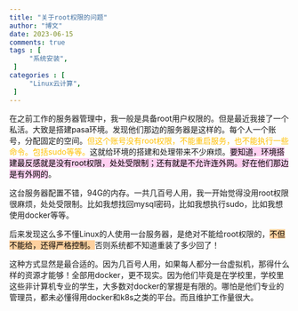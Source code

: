 ```yaml
---
title: "关于root权限的问题"                         
author: "博文"   
date: 2023-06-15        
comments: true  
tags : [                                    
     "系统安装",
 ]
categories : [                              
     "Linux云计算",
 ]
---
```

在之前工作的服务器管理中，我一般是具备root用户权限的。但是最近我接了一个私活。大致是搭建pasa环境。发现他们那边的服务器是这样的。每个人一个账号，分配固定的空间。<font color="#ffc000">但这个账号没有root权限，不能重启服务，也不能执行一些命令。包括sudo等等。</font>这就给环境的搭建和处理带来不少麻烦。<mark style="background: #FFB8EBA6;">要知道，环境搭建最反感就是没有root权限，处处受限制；还有就是不允许连外网。好在他们那边是有外网的</mark>。

这台服务器配置不错，94G的内存。一共几百号人用，我一开始觉得没用root权限很麻烦，处处受限制。比如我想找回mysql密码，比如我想执行sudo，比如我想使用docker等等。

后来发现这么多不懂Linux的人使用一台服务器，是绝对不能给root权限的，<mark style="background: #FFB86CA6;">不但不能给，还得严格控制。</mark>否则系统都不知道重装了多少回了！

这种方式显然是最合适的。因为几百号人用，如果每人都分一台虚拟机，那得什么样的资源才能够！全部用docker，更不现实。因为他们毕竟是在学校里，学校里这些非计算机专业的学生，大多数对docker的掌握是有限的。哪怕是他们专业的管理员，都未必懂得用docker和k8s之类的平台。而且维护工作量很大。



